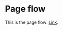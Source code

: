 # Page flow
This is the page flow: [Link](https://www.figma.com/file/4cqnaChZ6e8HlNOcEOaaer/RentalCar?type=design&node-id=6%3A2138&mode=design&t=MtAYUqBgNeBcpamn-1).
